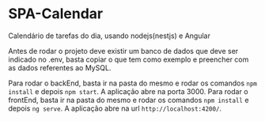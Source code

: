# SPA-Calendar
Calendário de tarefas do dia, usando nodejs(nestjs) e Angular

Antes de rodar o projeto deve existir um banco de dados que deve ser indicado no .env, basta copiar o que tem como exemplo e preencher com as dados referentes ao MySQL.
 
Para rodar o backEnd, basta ir na pasta do mesmo e rodar os comandos `npm install` e depois `npm start`. A aplicação abre na porta 3000.
Para rodar o frontEnd, basta ir na pasta do mesmo e rodar os comandos `npm install` e depois `ng serve`. A aplicação abre na url `http://localhost:4200/`. 

